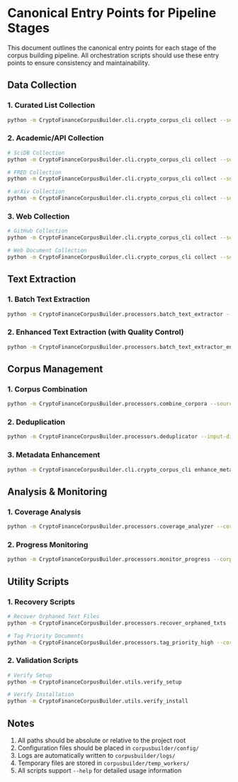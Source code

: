 # Canonical Entry Points for Pipeline Stages

This document outlines the canonical entry points for each stage of the corpus building pipeline. All orchestration scripts should use these entry points to ensure consistency and maintainability.

## Data Collection

### 1. Curated List Collection
```bash
python -m CryptoFinanceCorpusBuilder.cli.crypto_corpus_cli collect --sources curated --output-dir <output_dir> --config <config_path>
```

### 2. Academic/API Collection
```bash
# SciDB Collection
python -m CryptoFinanceCorpusBuilder.cli.crypto_corpus_cli collect --sources scidb --output-dir <output_dir> --config <config_path>

# FRED Collection
python -m CryptoFinanceCorpusBuilder.cli.crypto_corpus_cli collect --sources fred --output-dir <output_dir> --config <config_path>

# arXiv Collection
python -m CryptoFinanceCorpusBuilder.cli.crypto_corpus_cli collect --sources arxiv --output-dir <output_dir> --config <config_path>
```

### 3. Web Collection
```bash
# GitHub Collection
python -m CryptoFinanceCorpusBuilder.cli.crypto_corpus_cli collect --sources github --output-dir <output_dir> --config <config_path>

# Web Document Collection
python -m CryptoFinanceCorpusBuilder.cli.crypto_corpus_cli collect --sources web --output-dir <output_dir> --config <config_path>
```

## Text Extraction

### 1. Batch Text Extraction
```bash
python -m CryptoFinanceCorpusBuilder.processors.batch_text_extractor --input-dir <input_dir> --output-dir <output_dir> --domain <domain>
```

### 2. Enhanced Text Extraction (with Quality Control)
```bash
python -m CryptoFinanceCorpusBuilder.processors.batch_text_extractor_enhanced --input-dir <input_dir> --output-dir <output_dir> --domain <domain>
```

## Corpus Management

### 1. Corpus Combination
```bash
python -m CryptoFinanceCorpusBuilder.processors.combine_corpora --sources <source_dirs> --target <target_dir> --track-origin
```

### 2. Deduplication
```bash
python -m CryptoFinanceCorpusBuilder.processors.deduplicator --input-dir <input_dir> --output-dir <output_dir> --similarity-threshold <threshold>
```

### 3. Metadata Enhancement
```bash
python -m CryptoFinanceCorpusBuilder.cli.crypto_corpus_cli enhance_metadata --corpus-dir <corpus_dir>
```

## Analysis & Monitoring

### 1. Coverage Analysis
```bash
python -m CryptoFinanceCorpusBuilder.processors.coverage_analyzer --corpus-dir <corpus_dir> --output <output_path> --visualize
```

### 2. Progress Monitoring
```bash
python -m CryptoFinanceCorpusBuilder.processors.monitor_progress --corpus-dir <corpus_dir> --output <output_path>
```

## Utility Scripts

### 1. Recovery Scripts
```bash
# Recover Orphaned Text Files
python -m CryptoFinanceCorpusBuilder.processors.recover_orphaned_txts --corpus <corpus_dir> --metadata <metadata_path>

# Tag Priority Documents
python -m CryptoFinanceCorpusBuilder.processors.tag_priority_high --corpus <corpus_dir> --metadata <metadata_path>
```

### 2. Validation Scripts
```bash
# Verify Setup
python -m CryptoFinanceCorpusBuilder.utils.verify_setup

# Verify Installation
python -m CryptoFinanceCorpusBuilder.utils.verify_install
```

## Notes

1. All paths should be absolute or relative to the project root
2. Configuration files should be placed in `corpusbuilder/config/`
3. Logs are automatically written to `corpusbuilder/logs/`
4. Temporary files are stored in `corpusbuilder/temp_workers/`
5. All scripts support `--help` for detailed usage information 